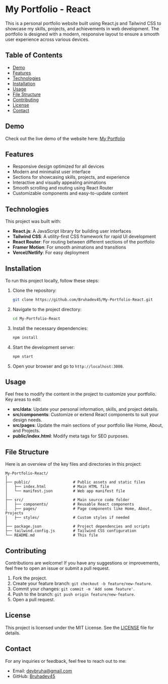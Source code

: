 # My Portfolio - React

This is a personal portfolio website built using React.js and Tailwind CSS to showcase my skills, projects, and achievements in web development. The portfolio is designed with a modern, responsive layout to ensure a smooth user experience across various devices.

## Table of Contents

- [Demo](#demo)
- [Features](#features)
- [Technologies](#technologies)
- [Installation](#installation)
- [Usage](#usage)
- [File Structure](#file-structure)
- [Contributing](#contributing)
- [License](#license)
- [Contact](#contact)

## Demo

Check out the live demo of the website here: [My Portfolio](https://my-portfolio-react-rho.vercel.app/)

## Features

- Responsive design optimized for all devices
- Modern and minimalist user interface
- Sections for showcasing skills, projects, and experience
- Interactive and visually appealing animations
- Smooth scrolling and routing using React Router
- Customizable components and easy-to-update content

## Technologies

This project was built with:

- **React.js**: A JavaScript library for building user interfaces
- **Tailwind CSS**: A utility-first CSS framework for rapid UI development
- **React Router**: For routing between different sections of the portfolio
- **Framer Motion**: For smooth animations and transitions
- **Vercel/Netlify**: For easy deployment

## Installation

To run this project locally, follow these steps:

1. Clone the repository:

   ```bash
   git clone https://github.com/Bruhadev45/My-Portfolio-React.git
   ```

2. Navigate to the project directory:

   ```bash
   cd My-Portfolio-React
   ```

3. Install the necessary dependencies:

   ```bash
   npm install
   ```

4. Start the development server:

   ```bash
   npm start
   ```

5. Open your browser and go to `http://localhost:3000`.

## Usage

Feel free to modify the content in the project to customize your portfolio. Key areas to edit:

- **src/data**: Update your personal information, skills, and project details.
- **src/components**: Customize or extend React components to suit your design needs.
- **src/pages**: Update the main sections of your portfolio like Home, About, and Projects.
- **public/index.html**: Modify meta tags for SEO purposes.

## File Structure

Here is an overview of the key files and directories in this project:

```
My-Portfolio-React/
│
├── public/                   # Public assets and static files
│   ├── index.html            # Main HTML file
│   └── manifest.json         # Web app manifest file
│
├── src/                      # Main source code folder
│   ├── components/           # Reusable React components
│   ├── pages/                # Page components like Home, About, Projects
│   ├── styles/               # Custom styles if needed
│
├── package.json              # Project dependencies and scripts
├── tailwind.config.js        # Tailwind CSS configuration
└── README.md                 # This file
```

## Contributing

Contributions are welcome! If you have any suggestions or improvements, feel free to open an issue or submit a pull request.

1. Fork the project.
2. Create your feature branch: `git checkout -b feature/new-feature`.
3. Commit your changes: `git commit -m 'Add some feature'`.
4. Push to the branch: `git push origin feature/new-feature`.
5. Open a pull request.

## License

This project is licensed under the MIT License. See the [LICENSE](LICENSE) file for details.

## Contact

For any inquiries or feedback, feel free to reach out to me:

- Email: [devbruha@gmail.com](mailto:devbruha@gmail.com)
- GitHub: [Bruhadev45](https://github.com/Bruhadev45)
